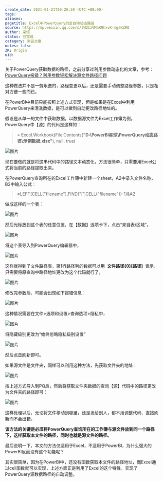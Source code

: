 ```yaml
---
create_date: 2021-01-21T20:20:50 (UTC +08:00)
tags:
aliases:
pagetitle: Excel中PowerQuery的全自动动态路径
source: https://mp.weixin.qq.com/s/lW2IzVMaR9hxvK-mgeKZ9Q
author: 采悟
status: 已完成
category: 浏览文章 
notes: false
ZK: Origin
uid:
---
```


关于PowerQuery获取数据的路径，之前分享过利用参数动态化的文章，参考：[PowerQuery报错？利用参数轻松解决源文件路径问题](http://mp.weixin.qq.com/s?__biz=MzA4MzQwMjY4MA==&mid=2484073358&idx=1&sn=99e86bdde3a9831509fc8017890e0af8&chksm=8e0c5959b97bd04f4023fe469acc7774bf8307856086b58133d10b61bf518970b4fa7fbbdfe7&scene=21#wechat_redirect)

这种做法并不是一劳永逸的，路径变更以后，还是需要手动调整路径参数，只是相对方便一些而已。

在PowerBI中目前只能按照上述方式实现，但是如果是在Excel中利用PowerQuery来清洗数据，是可以做到自动更改路径地址的。

假设是从单一的文件中获取数据，以数据源文件为Excel工作簿为例，PowerQuery中【源】的代码是这样的：

> \= Excel.Workbook(File.Contents(**"D:\\PowerBI星球\\PowerQuery动态路径\\示例数据.xlsx"**), null, true)

![图片](https://mmbiz.qpic.cn/mmbiz_png/aHEbZtANQJOicfq9iaeIsO8d8urU9icX5NOR069fnvu8VuqvDfZRCMFOibRK9aZlEj8pYDeSYYwH0VTpyRaovt5xbQ/640?wx_fmt=png&wxfrom=5&wx_lazy=1&wx_co=1)

现在要做的就是将这串代码中的路径文本动态化，方法很简单，只需要用Excel公式将当前的路径提取出来。

在PowerQuery查询所在的Excel工作簿中新建一个sheet，A2中录入文件名称，B2中输入公式：

> \=LEFT(CELL("filename"),FIND("\[",CELL("filename"))-1)&A2

做成这样的一个表：

![图片](https://mmbiz.qpic.cn/mmbiz_png/aHEbZtANQJOicfq9iaeIsO8d8urU9icX5NOKg5rVS4LSic1RKj16Cauud7dD9gwx5AsuKjDuudQDIMwY0La3DYGogA/640?wx_fmt=png&wxfrom=5&wx_lazy=1&wx_co=1)

然后光标放到这个表的任意位置，在【数据】选项卡下，点击“来自表/区域”，  

![图片](https://mmbiz.qpic.cn/mmbiz_png/aHEbZtANQJOicfq9iaeIsO8d8urU9icX5NOiaoNWckdwgtUYrVdViaGDjUCicIrbS3jyqk0zv7JYX2xHBhyp0MMVEWTA/640?wx_fmt=png&wxfrom=5&wx_lazy=1&wx_co=1)

将这个表导入到PowerQuery编辑器中，

![图片](https://mmbiz.qpic.cn/mmbiz_png/aHEbZtANQJOicfq9iaeIsO8d8urU9icX5NOGF2l0yvRAFYmHP4EjNnnF1J3I1yusM2mBbNcMSNaicJzmYQItmfHXOQ/640?wx_fmt=png&wxfrom=5&wx_lazy=1&wx_co=1)

这样就得到了文件路径表，第1行路径列的数据可以用  **文件路径{0}\[路径\]**  表示，只需要将原查询中路径地址更改为这个代码就行了，

![图片](https://mmbiz.qpic.cn/mmbiz_png/aHEbZtANQJOicfq9iaeIsO8d8urU9icX5NOFlY4eWCcnmzWpAleeETAINRtPFQsKqTN7axRkUR8awm3o6kjsibzvxQ/640?wx_fmt=png&wxfrom=5&wx_lazy=1&wx_co=1)

修改完参数后，可能会出现如下报错信息：

![图片](https://mmbiz.qpic.cn/mmbiz_png/aHEbZtANQJM6YhFYHymUSdNvTgicIguRHUz24lgA6rkwutWxPLZpquxhBicLQNvaibbHUsoF5w5bGYXQhuIgUK3xw/640?wx_fmt=png&wxfrom=5&wx_lazy=1&wx_co=1)

这种情况需要在文件>选项和设置>查询选项>隐私中，  

![图片](https://mmbiz.qpic.cn/mmbiz_png/aHEbZtANQJM6YhFYHymUSdNvTgicIguRHrAYHVjoFX4mXuWoUMRt2uKBiciamcA2EMT7RHXTsexwt4PNJKRvnspUA/640?wx_fmt=png&wxfrom=5&wx_lazy=1&wx_co=1)

将隐藏级别更改为“始终忽略隐私级别设置”

![图片](https://mmbiz.qpic.cn/mmbiz_png/aHEbZtANQJM6YhFYHymUSdNvTgicIguRHq8DQIPqzpv34QrNkpER3FQrohPKYpBib19T77VHBKOIa5icZ6WnCd35A/640?wx_fmt=png&wxfrom=5&wx_lazy=1&wx_co=1)

然后点击刷新即可。

如果源文件是文件夹，同样可以利用这种方法，先获取文件夹的地址：

![图片](https://mmbiz.qpic.cn/mmbiz_png/aHEbZtANQJOicfq9iaeIsO8d8urU9icX5NOvBohOGxm79sFpricvW8LCCakXoiao6VaCoq2E9CZWMuzYNABeKdM8qQQ/640?wx_fmt=png&wxfrom=5&wx_lazy=1&wx_co=1)

按上述方式导入到PQ后，然后将获取文件夹数据的查询【源】代码中的路径更改为文件夹的路径即可：

![图片](https://mmbiz.qpic.cn/mmbiz_png/aHEbZtANQJOicfq9iaeIsO8d8urU9icX5NOHy1Xl97mahniaET41iar1tsWgPSurGz4eeRla2QcoJphRibjNZcZQsrJQ/640?wx_fmt=png&wxfrom=5&wx_lazy=1&wx_co=1)

这样处理以后，无论将文件移动到哪里，还是发给别人，都不用调整代码、直接刷新而不会出错。

**该方法的关键是必须将PowerQuery查询所在的工作簿与源文件放到同一个路径下，这样获取本文件的路径，同时也就是源文件的路径。**  

最后说明一下，本文的方法仅适用于Excel，不适用于PowerBI，为什么强大的PowerBI反而没有这个功能呢？

其实很简单，因为在PowerBI中，还没有函数获取本文件的路径地址，而Excel通过cell函数就可以实现，上述方面正是利用了Excel的这个特性，实现了PowerQuery源数据路径的自动调整。

